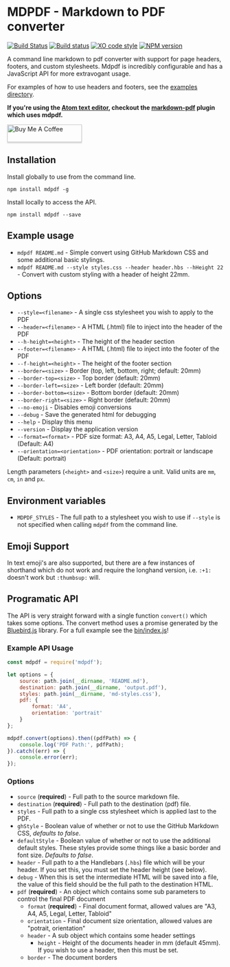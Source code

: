 # MDPDF - Markdown to PDF converter
[![Build Status](https://travis-ci.org/BlueHatbRit/mdpdf.svg?branch=master)](https://travis-ci.org/BlueHatbRit/mdpdf) [![Build status](https://ci.appveyor.com/api/projects/status/x0ng3luokjb9eosm/branch/master?svg=true)](https://ci.appveyor.com/project/BlueHatbRit/mdpdf/branch/master) [![XO code style](https://img.shields.io/badge/code_style-XO-5ed9c7.svg)](https://github.com/sindresorhus/xo) [![NPM version](https://img.shields.io/npm/v/mdpdf.svg)](https://www.npmjs.com/package/mdpdf)

A command line markdown to pdf converter with support for page headers, footers, and custom stylesheets. Mdpdf is incredibly configurable and has a JavaScript API for more extravogant usage.

For examples of how to use headers and footers, see the [examples directory](./examples).

**If you're using the [Atom text editor](https://atom.io/), checkout the [markdown-pdf](https://atom.io/packages/markdown-pdf) plugin which uses mdpdf.**

<a href="https://www.buymeacoffee.com/elliot" target="_blank"><img src="https://www.buymeacoffee.com/assets/img/custom_images/purple_img.png" alt="Buy Me A Coffee" style="height: 41px !important;width: 174px !important;box-shadow: 0px 3px 2px 0px rgba(190, 190, 190, 0.5) !important;-webkit-box-shadow: 0px 3px 2px 0px rgba(190, 190, 190, 0.5) !important;" ></a>

## Installation

Install globally to use from the command line.

`npm install mdpdf -g`

Install locally to access the API.

`npm install mdpdf --save`

## Example usage

* `mdpdf README.md` - Simple convert using GitHub Markdown CSS and some additional basic stylings.
* `mdpdf README.md --style styles.css --header header.hbs --hHeight 22` - Convert with custom styling with a header of height 22mm.

## Options

* `--style=<filename>`          - A single css stylesheet you wish to apply to the PDF
* `--header=<filename>`         - A HTML (.html) file to inject into the header of the PDF
* `--h-height=<height>`         - The height of the header section
* `--footer=<filename>`         - A HTML (.html) file to inject into the footer of the PDF
* `--f-height=<height>`         - The height of the footer section
* `--border=<size>`             - Border (top, left, bottom, right; default: 20mm)
* `--border-top=<size>`         - Top border (default: 20mm)
* `--border-left=<size>`        - Left border (default: 20mm)
* `--border-bottom=<size>`      - Bottom border (default: 20mm)
* `--border-right=<size>`       - Right border (default: 20mm)
* `--no-emoji`                  - Disables emoji conversions
* `--debug`                     - Save the generated html for debugging
* `--help`                      - Display this menu
* `--version`                   - Display the application version
* `--format=<format>`           - PDF size format: A3, A4, A5, Legal, Letter, Tabloid (Default: A4)
* `--orientation=<orientation>` - PDF orientation: portrait or landscape (Default: portrait)

Length parameters (`<height>` and `<size>`) require a unit. Valid units are `mm`, `cm`, `in` and `px`.

## Environment variables

* `MDPDF_STYLES` - The full path to a stylesheet you wish to use if `--style` is not specified when calling `mdpdf` from the command line.

## Emoji Support

In text emoji's are also supported, but there are a few instances of shorthand which do not work and require the longhand version, i.e. `:+1:` doesn't work but `:thumbsup:` will.

## Programatic API

The API is very straight forward with a single function `convert()` which takes some options. The convert method uses a promise generated by the [Bluebird.js](bluebirdjs.com) library. For a full example see the [bin/index.js](./bin/index.js)!

### Example API Usage

```JavaScript
const mdpdf = require('mdpdf');

let options = {
    source: path.join(__dirname, 'README.md'),
    destination: path.join(__dirname, 'output.pdf'),
    styles: path.join(__dirname, 'md-styles.css'),
    pdf: {
        format: 'A4',
        orientation: 'portrait'
    }
};

mdpdf.convert(options).then((pdfPath) => {
    console.log('PDF Path:', pdfPath);
}).catch((err) => {
    console.error(err);
});
```

### Options

* `source` (**required**) - Full path to the source markdown file.
* `destination` (**required**) - Full path to the destination (pdf) file.
* `styles` - Full path to a single css stylesheet which is applied last to the PDF.
* `ghStyle` - Boolean value of whether or not to use the GitHub Markdown CSS, *defaults to false*.
* `defaultStyle` - Boolean value of whether or not to use the additional default styles. These styles provide some things like a basic border and font size. *Defaults to false*.
* `header` - Full path to a the Handlebars (`.hbs`) file which will be your header. If you set this, you must set the header height (see below).
* `debug` - When this is set the intermediate HTML will be saved into a file, the value of this field should be the full path to the destination HTML.
* `pdf` (**required**) - An object which contains some sub parameters to control the final PDF document
    * `format` (**required**) - Final document format, allowed values are "A3, A4, A5, Legal, Letter, Tabloid"
    * `orientation` - Final document size orientation, allowed values are "potrait, orientation"
    * `header` - A sub object which contains some header settings
        * `height` - Height of the documents header in mm (default 45mm). If you wish to use a header, then this must be set.
    * `border` - The document borders

